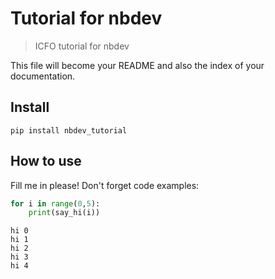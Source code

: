 # Tutorial for nbdev
> ICFO tutorial for nbdev


This file will become your README and also the index of your documentation.

## Install

`pip install nbdev_tutorial`

## How to use

Fill me in please! Don't forget code examples:

```python
for i in range(0,5):
    print(say_hi(i))
```

    hi 0
    hi 1
    hi 2
    hi 3
    hi 4

